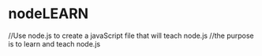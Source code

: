 # nodeLEARN
//Use node.js to create a javaScript file that will teach node.js
//the purpose is to learn and teach node.js

